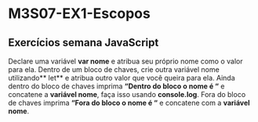# M3S07-EX1-Escopos

## Exercícios semana JavaScript

Declare uma variável **var nome** e atribua seu próprio nome como o valor para ela. Dentro de um bloco de chaves, crie outra variável nome utilizando** let** e atribua outro valor que você queira para ela. Ainda dentro do bloco de chaves imprima **“Dentro do bloco o nome é “** e concatene a **variável nome**, faça isso usando **console.log**. Fora do bloco de chaves imprima **“Fora do bloco o nome é “** e concatene com a **variável nome**.